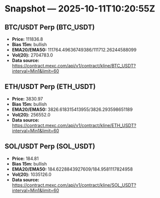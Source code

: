 # Snapshot — 2025-10-11T10:20:55Z

## BTC/USDT Perp (BTC_USDT)
- **Price:** 111836.8
- **Bias 15m:** bullish
- **EMA20/EMA50:** 111764.49636749386/111712.26244588099
- **Vol(20):** 2704783.0
- **Data source:** https://contract.mexc.com/api/v1/contract/kline/BTC_USDT?interval=Min1&limit=60

## ETH/USDT Perp (ETH_USDT)
- **Price:** 3830.97
- **Bias 15m:** bullish
- **EMA20/EMA50:** 3826.618315413955/3826.293598651189
- **Vol(20):** 256552.0
- **Data source:** https://contract.mexc.com/api/v1/contract/kline/ETH_USDT?interval=Min1&limit=60

## SOL/USDT Perp (SOL_USDT)
- **Price:** 184.81
- **Bias 15m:** bullish
- **EMA20/EMA50:** 184.6228843927609/184.9581117824958
- **Vol(20):** 1035126.0
- **Data source:** https://contract.mexc.com/api/v1/contract/kline/SOL_USDT?interval=Min1&limit=60

